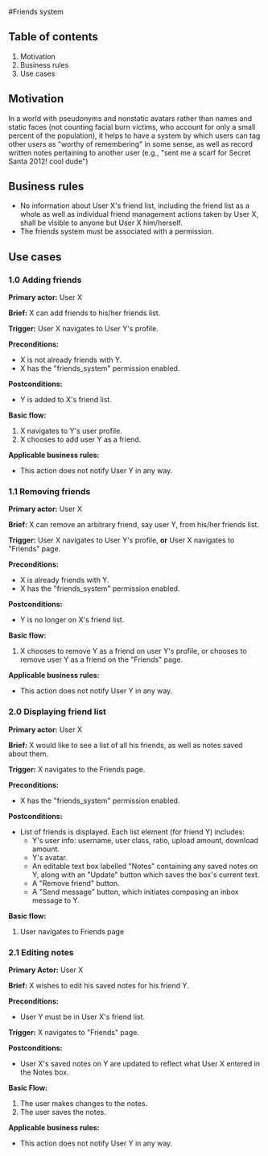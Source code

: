 #Friends system

## Table of contents

1. Motivation
1. Business rules
1. Use cases

## Motivation

In a world with pseudonyms and nonstatic avatars rather than names and static faces (not counting facial burn victims, 
who account for only a small percent of the population), it helps to have a system by which users can tag other users as 
"worthy of remembering" in some sense, as well as record written notes pertaining to another user (e.g., "sent me a scarf 
for Secret Santa 2012! cool dude")

## Business rules

* No information about User X's friend list, including the friend list as a whole as well as individual friend 
  management actions taken by User X, shall be visible to anyone but User X him/herself.
* The friends system must be associated with a permission.

## Use cases

### 1.0 Adding friends

**Primary actor:** User X

**Brief:** X can add friends to his/her friends list.

**Trigger:** User X navigates to User Y's profile.

**Preconditions:**

* X is not already friends with Y.
* X has the "friends_system" permission enabled.

**Postconditions:**

* Y is added to X's friend list.

**Basic flow:**

1. X navigates to Y's user profile.
2. X chooses to add user Y as a friend.

**Applicable business rules:**

* This action does not notify User Y in any way.

### 1.1 Removing friends

**Primary actor:** User X

**Brief:** X can remove an arbitrary friend, say user Y, from his/her friends list.

**Trigger:** User X navigates to User Y's profile, **or** User X navigates to "Friends" page.

**Preconditions:**

* X is already friends with Y.
* X has the "friends_system" permission enabled.

**Postconditions:**

* Y is no longer on X's friend list.

**Basic flow:**

1. X chooses to remove Y as a friend on user Y's profile, or chooses to remove user Y as a friend
   on the "Friends" page.

**Applicable business rules:**

* This action does not notify User Y in any way.

### 2.0 Displaying friend list

**Primary actor:** User X

**Brief:** X would like to see a list of all his friends, as well as notes saved about them.

**Trigger:** X navigates to the Friends page.

**Preconditions:**

* X has the "friends_system" permission enabled.

**Postconditions:**
* List of friends is displayed. Each list element (for friend Y) includes:
  * Y's user info: username, user class, ratio, upload amount, download amount.
  * Y's avatar.
  * An editable text box labelled "Notes" containing any saved notes on Y, along with an "Update" button which saves the box's current text.
  * A "Remove friend" button.
  * A "Send message" button, which initiates composing an inbox message to Y.

**Basic flow:**

1. User navigates to Friends page

### 2.1 Editing notes

**Primary Actor:** User X

**Brief:** X wishes to edit his saved notes for his friend Y.

**Preconditions:**

* User Y must be in User X's friend list.

**Trigger:** X navigates to "Friends" page.

**Postconditions:**

* User X's saved notes on Y are updated to reflect what User X entered in the Notes box.

**Basic Flow:**

1. The user makes changes to the notes.
2. The user saves the notes.

**Applicable business rules:**

* This action does not notify User Y in any way.
